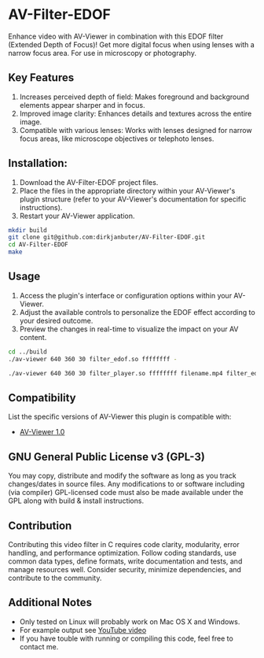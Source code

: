 # AV-Filter-EDOF

Enhance video with AV-Viewer in combination with this EDOF filter (Extended Depth of Focus)! Get more digital focus when using lenses with a narrow focus area. For use in microscopy or photography.

## Key Features

1. Increases perceived depth of field: Makes foreground and background elements appear sharper and in focus.
2. Improved image clarity: Enhances details and textures across the entire image.
3. Compatible with various lenses: Works with lenses designed for narrow focus areas, like microscope objectives or telephoto lenses.

## Installation:

1. Download the AV-Filter-EDOF project files.
2. Place the files in the appropriate directory within your AV-Viewer's plugin structure (refer to your AV-Viewer's documentation for specific instructions).
3. Restart your AV-Viewer application.

```bash
mkdir build
git clone git@github.com:dirkjanbuter/AV-Filter-EDOF.git
cd AV-Filter-EDOF
make
```

## Usage

1. Access the plugin's interface or configuration options within your AV-Viewer.
2. Adjust the available controls to personalize the EDOF effect according to your desired outcome.
3. Preview the changes in real-time to visualize the impact on your AV content.

```bash
cd ../build
./av-viewer 640 360 30 filter_edof.so ffffffff -
```
```bash
./av-viewer 640 360 30 filter_player.so ffffffff filename.mp4 filter_edof.so ffffffff -
```

## Compatibility

List the specific versions of AV-Viewer this plugin is compatible with:

* [AV-Viewer 1.0](https://github.com/dirkjanbuter/AV-Viewer)

## GNU General Public License v3 (GPL-3)

You may copy, distribute and modify the software as long as you track changes/dates in source files. Any modifications to or software including (via compiler) GPL-licensed code must also be made available under the GPL along with build & install instructions.

## Contribution

Contributing this video filter in C requires code clarity, modularity, error handling, and performance optimization. Follow coding standards, use common data types, define formats, write documentation and tests, and manage resources well. Consider security, minimize dependencies, and contribute to the community.

## Additional Notes

* Only tested on Linux will probably work on Mac OS X and Windows.
* For example output see [YouTube video](https://youtu.be/NCdL2Mem2B8?si=EqnxtUDK32lWdCPd)
* If you have touble with running or compiling this code, feel free to contact me.
